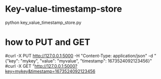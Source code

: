 # Key-value-timestamp-store

python key_value_timestamp_store.py
# how to PUT and GET
#curl -X PUT http://127.0.0.1:5000 -H "Content-Type: application/json" -d "{\"key\": \"mykey\", \"value\": \"myvalue\", \"timestamp\": 1673524092123456}"
#curl -X GET "http://127.0.0.1:5000?key=mykey&timestamp=1673524092123456
